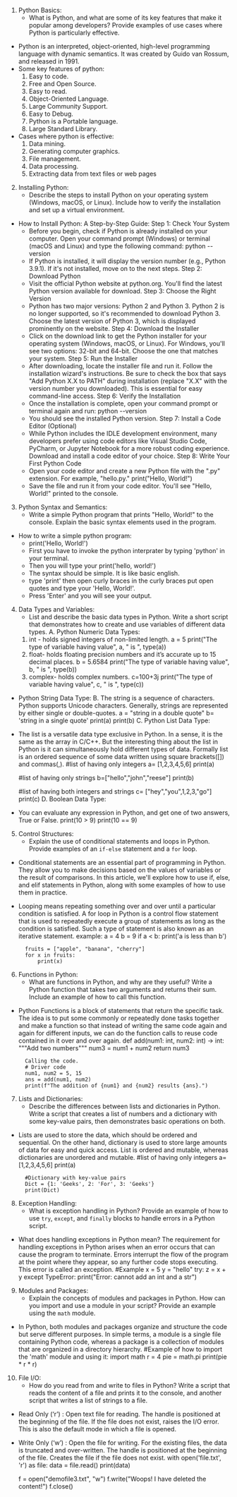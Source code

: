 1. Python Basics:
   - What is Python, and what are some of its key features that make it popular among developers? Provide examples of use cases where Python is particularly effective.
- Python is an interpreted, object-oriented, high-level programming language with dynamic semantics. It was created by Guido van Rossum, and released in 1991.
- Some key features of python:
    1. Easy to code.
    2. Free and Open Source.
    3. Easy to read.
    4. Object-Oriented Language.
    5. Large Community Support.
    6. Easy to Debug.
    7. Python is a Portable language.
    8. Large Standard Library.
- Cases where python is effective:
    1. Data mining.
    2. Generating computer graphics.
    3. File management.
    4. Data processing.
    5. Extracting data from text files or web pages

2. Installing Python:
   - Describe the steps to install Python on your operating system (Windows, macOS, or Linux). Include how to verify the installation and set up a virtual environment.
- How to Install Python: A Step-by-Step Guide:
Step 1: Check Your System
    - Before you begin, check if Python is already installed on your computer. Open your command prompt (Windows) or terminal (macOS and Linux) and type the following command: python --version
    - If Python is installed, it will display the version number (e.g., Python 3.9.1). If it's not installed, move on to the next steps.
Step 2: Download Python
    - Visit the official Python website at python.org. You'll find the latest Python version available for download.
Step 3: Choose the Right Version
    - Python has two major versions: Python 2 and Python 3. Python 2 is no longer supported, so it's recommended to download Python 3. Choose the latest version of Python 3, which is displayed prominently on the website.
Step 4: Download the Installer
    - Click on the download link to get the Python installer for your operating system (Windows, macOS, or Linux). For Windows, you'll see two options: 32-bit and 64-bit. Choose the one that matches your system.
Step 5: Run the Installer
    - After downloading, locate the installer file and run it. Follow the installation wizard's instructions. Be sure to check the box that says "Add Python X.X to PATH" during installation (replace "X.X" with the version number you downloaded). This is essential for easy command-line access.
Step 6: Verify the Installation
    - Once the installation is complete, open your command prompt or terminal again and run: python --version
    - You should see the installed Python version.
Step 7: Install a Code Editor (Optional)
    - While Python includes the IDLE development environment, many developers prefer using code editors like Visual Studio Code, PyCharm, or Jupyter Notebook for a more robust coding experience. Download and install a code editor of your choice.
Step 8: Write Your First Python Code
    - Open your code editor and create a new Python file with the ".py" extension. For example, "hello.py."
    print("Hello, World!")
    - Save the file and run it from your code editor. You'll see "Hello, World!" printed to the console.

3. Python Syntax and Semantics:
   - Write a simple Python program that prints "Hello, World!" to the console. Explain the basic syntax elements used in the program.
- How to write a simple python program:
    - print('Hello, World!')
    - First you have to invoke the python interprater by typing 'python' in your terminal.
    - Then you will type your print('hello, world!')
    - The syntax should be simple. It is like basic english.
    - type 'print' then open curly braces in the curly braces put open quotes and type your 'Hello, World!'.
    - Press 'Enter' and you will see your output.

4. Data Types and Variables:
   - List and describe the basic data types in Python. Write a short script that demonstrates how to create and use variables of different data types.
A. Python Numeric Data Types:
    1. int - holds signed integers of non-limited length.
        a = 5
        print("The type of variable having value", a, " is ", type(a))
    2. float- holds floating precision numbers and it’s accurate up to 15 decimal places.
        b = 5.6584
        print("The type of variable having value", b, " is ", type(b))
    3. complex- holds complex numbers.
        c=100+3j
        print("The type of variable having value", c, " is ", type(c))
- Python String Data Type:
B. The string is a sequence of characters. Python supports Unicode characters. Generally, strings are represented by either single or double-quotes.
    a = "string in a double quote"
    b= 'string in a single quote'
    print(a)
    print(b)
C. Python List Data Type:
- The list is a versatile data type exclusive in Python. In a sense, it is the same as the array in C/C++. But the interesting thing about the list in Python is it can simultaneously hold different types of data. Formally list is an ordered sequence of some data written using square brackets([]) and commas(,).
    #list of having only integers
    a= [1,2,3,4,5,6]
    print(a)

    #list of having only strings
    b=["hello","john","reese"]
    print(b)

    #list of having both integers and strings
    c= ["hey","you",1,2,3,"go"]
    print(c)
D. Boolean Data Type:
- You can evaluate any expression in Python, and get one of two answers, True or False.
    print(10 > 9)
    print(10 == 9)

5. Control Structures:
   - Explain the use of conditional statements and loops in Python. Provide examples of an `if-else` statement and a `for` loop.
- Conditional statements are an essential part of programming in Python. They allow you to make decisions based on the values of variables or the result of comparisons. In this article, we'll explore how to use if, else, and elif statements in Python, along with some examples of how to use them in practice.
- Looping means repeating something over and over until a particular condition is satisfied. A for loop in Python is a control flow statement that is used to repeatedly execute a group of statements as long as the condition is satisfied. Such a type of statement is also known as an iterative statement.
    example:
        a = 4
        b = 9
        if a < b:
            print('a is less than b')

        fruits = ["apple", "banana", "cherry"]
        for x in fruits:
            print(x)

6. Functions in Python:
   - What are functions in Python, and why are they useful? Write a Python function that takes two arguments and returns their sum. Include an example of how to call this function.
- Python Functions is a block of statements that return the specific task. The idea is to put some commonly or repeatedly done tasks together and make a function so that instead of writing the same code again and again for different inputs, we can do the function calls to reuse code contained in it over and over again.
        def add(num1: int, num2: int) -> int:
            """Add two numbers"""
            num3 = num1 + num2
            return num3

        Calling the code.
        # Driver code
        num1, num2 = 5, 15
        ans = add(num1, num2)
        print(f"The addition of {num1} and {num2} results {ans}.")

7. Lists and Dictionaries:
   - Describe the differences between lists and dictionaries in Python. Write a script that creates a list of numbers and a dictionary with some key-value pairs, then demonstrates basic operations on both. 
- Lists are used to store the data, which should be ordered and sequential. On the other hand, dictionary is used to store large amounts of data for easy and quick access. List is ordered and mutable, whereas dictionaries are unordered and mutable.
        #list of having only integers
        a= [1,2,3,4,5,6]
        print(a)

        #Dictionary with key-value pairs
        Dict = {1: 'Geeks', 2: 'For', 3: 'Geeks'}
        print(Dict)

8. Exception Handling:
   - What is exception handling in Python? Provide an example of how to use `try`, `except`, and `finally` blocks to handle errors in a Python script.
- What does handling exceptions in Python mean? The requirement for handling exceptions in Python arises when an error occurs that can cause the program to terminate. Errors interrupt the flow of the program at the point where they appear, so any further code stops executing. This error is called an exception.
    #Example
    x = 5
    y = "hello"
    try:
        z = x + y
    except TypeError:
        print("Error: cannot add an int and a str")

9. Modules and Packages:
   - Explain the concepts of modules and packages in Python. How can you import and use a module in your script? Provide an example using the `math` module.
- In Python, both modules and packages organize and structure the code but serve different purposes. In simple terms, a module is a single file containing Python code, whereas a package is a collection of modules that are organized in a directory hierarchy.
#Example of how to import the 'math' module and using it:
    import math
    r = 4
    pie = math.pi
    print(pie * r * r)

10. File I/O:
    - How do you read from and write to files in Python? Write a script that reads the content of a file and prints it to the console, and another script that writes a list of strings to a file.
- Read Only (‘r’) : Open text file for reading. The handle is positioned at the beginning of the file. If the file does not exist, raises the I/O error. This is also the default mode in which a file is opened.
- Write Only (‘w’) : Open the file for writing. For the existing files, the data is truncated and over-written. The handle is positioned at the beginning of the file. Creates the file if the file does not exist.
    with open('file.txt', 'r') as file:
        data = file.read()
        print(data)

    f = open("demofile3.txt", "w")
    f.write("Woops! I have deleted the content!")
    f.close()
